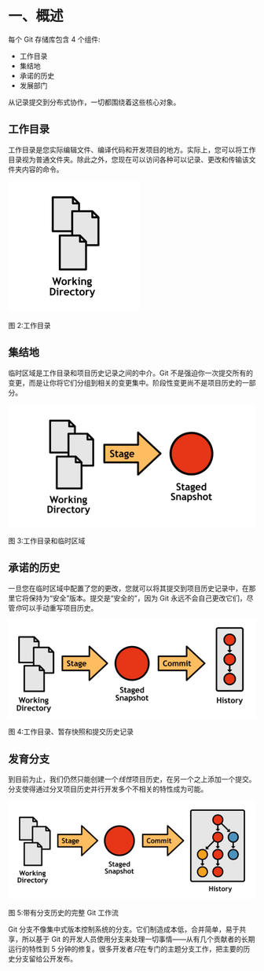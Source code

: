 # 一、概述

每个 Git 存储库包含 4 个组件:

*   工作目录
*   集结地
*   承诺的历史
*   发展部门

从记录提交到分布式协作，一切都围绕着这些核心对象。

## 工作目录

工作目录是您实际编辑文件、编译代码和开发项目的地方。实际上，您可以将工作目录视为普通文件夹。除此之外，您现在可以访问各种可以记录、更改和传输该文件夹内容的命令。

![](img/image002.png)

图 2:工作目录

## 集结地

临时区域是工作目录和项目历史记录之间的中介。Git 不是强迫你一次提交所有的变更，而是让你将它们分组到相关的变更集中。阶段性变更尚不是项目历史的一部分。

![](img/image003.png)

图 3:工作目录和临时区域

## 承诺的历史

一旦您在临时区域中配置了您的更改，您就可以将其提交到项目历史记录中，在那里它将保持为“安全”版本。提交是“安全的”，因为 Git 永远不会自己更改它们，尽管*你*可以手动重写项目历史。

![](img/image004.png)

图 4:工作目录、暂存快照和提交历史记录

## 发育分支

到目前为止，我们仍然只能创建一个*线性*项目历史，在另一个之上添加一个提交。分支使得通过分叉项目历史并行开发多个不相关的特性成为可能。

![](img/image005.png)

图 5:带有分支历史的完整 Git 工作流

Git 分支不像集中式版本控制系统的分支。它们制造成本低，合并简单，易于共享，所以基于 Git 的开发人员使用分支来处理一切事情——从有几个贡献者的长期运行的特性到 5 分钟的修复。很多开发者*只*在专门的主题分支工作，把主要的历史分支留给公开发布。